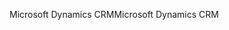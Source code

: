 <span data-ttu-id="aec5e-101">Microsoft Dynamics CRM</span><span class="sxs-lookup"><span data-stu-id="aec5e-101">Microsoft Dynamics CRM</span></span>